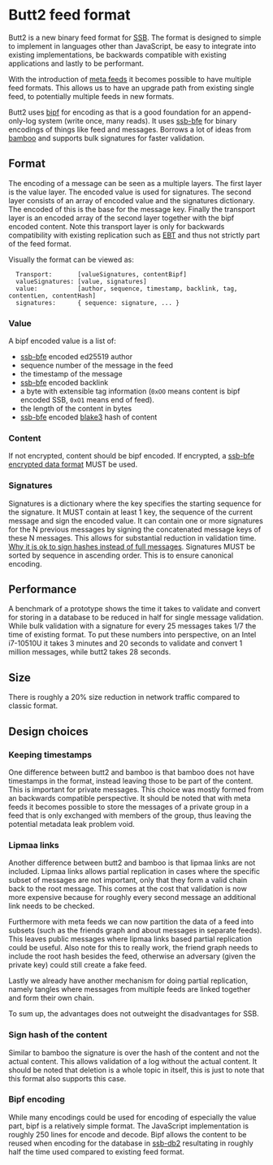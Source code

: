 # Butt2 feed format

Butt2 is a new binary feed format for [SSB]. The format is designed to
simple to implement in languages other than JavaScript, be easy to
integrate into existing implementations, be backwards compatible with
existing applications and lastly to be performant.

With the introduction of [meta feeds] it becomes possible to have
multiple feed formats. This allows us to have an upgrade path from
existing single feed, to potentially multiple feeds in new formats.

Butt2 uses [bipf] for encoding as that is a good foundation for an
append-only-log system (write once, many reads). It uses [ssb-bfe] for
binary encodings of things like feed and messages. Borrows a lot of
ideas from [bamboo] and supports bulk signatures for faster
validation.

## Format

The encoding of a message can be seen as a multiple layers. The first
layer is the value layer. The encoded value is used for
signatures. The second layer consists of an array of encoded value and
the signatures dictionary. The encoded of this is the base for the
message key. Finally the transport layer is an encoded array of the
second layer together with the bipf encoded content. Note this
transport layer is only for backwards compatibility with existing
replication such as [EBT] and thus not strictly part of the feed
format.

Visually the format can be viewed as:

```
  Transport:       [valueSignatures, contentBipf]
  valueSignatures: [value, signatures]
  value:           [author, sequence, timestamp, backlink, tag, contentLen, contentHash]
  signatures:      { sequence: signature, ... }
```

### Value

A bipf encoded value is a list of:

 - [ssb-bfe] encoded ed25519 author
 - sequence number of the message in the feed
 - the timestamp of the message
 - [ssb-bfe] encoded backlink
 - a byte with extensible tag information (`0xOO` means content is
   bipf encoded SSB, `0xO1` means end of feed).
 - the length of the content in bytes
 - [ssb-bfe] encoded [blake3] hash of content

### Content

If not encrypted, content should be bipf encoded. If encrypted, a
[ssb-bfe encrypted data format] MUST be used.

### Signatures

Signatures is a dictionary where the key specifies the starting
sequence for the signature. It MUST contain at least 1 key, the
sequence of the current message and sign the encoded value. It can
contain one or more signatures for the N previous messages by signing
the concatenated message keys of these N messages. This allows for
substantial reduction in validation time. [Why it is ok to sign hashes
instead of full messages]. Signatures MUST be sorted by sequence in
ascending order. This is to ensure canonical encoding.

## Performance

A benchmark of a prototype shows the time it takes to validate and
convert for storing in a database to be reduced in half for single
message validation. While bulk validation with a signature for every
25 messages takes 1/7 the time of existing format. To put these
numbers into perspective, on an Intel i7-10510U it takes 3 minutes and
20 seconds to validate and convert 1 million messages, while butt2
takes 28 seconds.

## Size

There is roughly a 20% size reduction in network traffic compared to
classic format.

## Design choices

### Keeping timestamps

One difference between butt2 and bamboo is that bamboo does not have
timestamps in the format, instead leaving those to be part of the
content. This is important for private messages. This choice was
mostly formed from an backwards compatible perspective. It should be
noted that with meta feeds it becomes possible to store the messages
of a private group in a feed that is only exchanged with members of
the group, thus leaving the potential metadata leak problem void.

### Lipmaa links

Another difference between butt2 and bamboo is that lipmaa links are
not included. Lipmaa links allows partial replication in cases where
the specific subset of messages are not important, only that they form
a valid chain back to the root message. This comes at the cost that
validation is now more expensive because for roughly every second
message an additional link needs to be checked.

Furthermore with meta feeds we can now partition the data of a feed
into subsets (such as the friends graph and about messages in separate
feeds). This leaves public messages where lipmaa links based partial
replication could be useful. Also note for this to really work, the
friend graph needs to include the root hash besides the feed,
otherwise an adversary (given the private key) could still create a
fake feed. 

Lastly we already have another mechanism for doing partial
replication, namely tangles where messages from multiple feeds are
linked together and form their own chain.

To sum up, the advantages does not outweight the disadvantages for
SSB.

### Sign hash of the content

Similar to bamboo the signature is over the hash of the content and
not the actual content. This allows validation of a log without the
actual content. It should be noted that deletion is a whole topic in
itself, this is just to note that this format also supports this case.

### Bipf encoding

While many encodings could be used for encoding of especially the
value part, bipf is a relatively simple format. The JavaScript
implementation is roughly 250 lines for encode and decode. Bipf allows
the content to be reused when encoding for the database in [ssb-db2]
resultating in roughly half the time used compared to existing feed
format.

[SSB]: https://ssbc.github.io/scuttlebutt-protocol-guide/
[meta feeds]: https://github.com/ssb-ngi-pointer/ssb-meta-feeds-spec
[bipf]: https://github.com/ssbc/bipf
[bamboo]: https://github.com/AljoschaMeyer/bamboo/
[ssb-bfe]: https://github.com/ssb-ngi-pointer/ssb-bfe-spec
[ssb-bfe encrypted data format]: https://github.com/ssb-ngi-pointer/ssb-bfe-spec#5-encrypted-data-formats
[blake3]: https://github.com/BLAKE3-team/BLAKE3
[EBT]: https://github.com/ssbc/ssb-ebt
[ssb-db2]: https://github.com/ssb-ngi-pointer/ssb-db2
[Why it is ok to sign hashes instead of full messages]: https://crypto.stackexchange.com/questions/6335/is-signing-a-hash-instead-of-the-full-data-considered-secure
